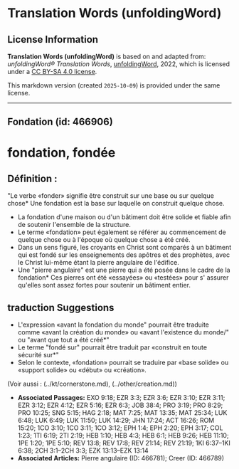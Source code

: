 # Translation Words (unfoldingWord)

## License Information

**Translation Words (unfoldingWord)** is based on and adapted from: _unfoldingWord® Translation Words_, [unfoldingWord](https://unfoldingword.org/utw), 2022, which is licensed under a [CC BY-SA 4.0 license](https://creativecommons.org/licenses/by-sa/4.0/legalcode.en).

This markdown version (created `2025-10-09`) is provided under the same license.



--------------------------------

## Fondation (id: 466906)

fondation, fondée
=================

Définition :
------------

"Le verbe «fonder» signifie être construit sur une base ou sur quelque chose\* Une fondation est la base sur laquelle on construit quelque chose.

* La fondation d'une maison ou d'un bâtiment doit être solide et fiable afin de soutenir l'ensemble de la structure.
* Le terme «fondation» peut également se référer au commencement de quelque chose ou à l'époque où quelque chose a été créé.
* Dans un sens figuré, les croyants en Christ sont comparés à un bâtiment qui est fondé sur les enseignements des apôtres et des prophètes, avec le Christ lui\-même étant la pierre angulaire de l'édifice.
* Une "pierre angulaire" est une pierre qui a été posée dans le cadre de la fondation\* Ces pierres ont été «essayées» ou «testées» pour s' assurer qu'elles sont assez fortes pour soutenir un bâtiment entier.

traduction Suggestions
----------------------

* L'expression «avant la fondation du monde" pourrait être traduite comme «avant la création du monde» ou «avant l'existence du monde/" ou "avant que tout a été créé\*"
* Le terme "fondé sur" pourrait être traduit par «construit en toute sécurité sur\*"
* Selon le contexte, «fondation» pourrait se traduire par «base solide» ou «support solide» ou «début» ou «création».

(Voir aussi : (../kt/cornerstone.md), (../other/creation.md))

* **Associated Passages:** EXO 9:18; EZR 3:3; EZR 3:6; EZR 3:10; EZR 3:11; EZR 3:12; EZR 4:12; EZR 5:16; EZR 6:3; JOB 38:4; PRO 3:19; PRO 8:29; PRO 10:25; SNG 5:15; HAG 2:18; MAT 7:25; MAT 13:35; MAT 25:34; LUK 6:48; LUK 6:49; LUK 11:50; LUK 14:29; JHN 17:24; ACT 16:26; ROM 15:20; 1CO 3:10; 1CO 3:11; 1CO 3:12; EPH 1:4; EPH 2:20; EPH 3:17; COL 1:23; 1TI 6:19; 2TI 2:19; HEB 1:10; HEB 4:3; HEB 6:1; HEB 9:26; HEB 11:10; 1PE 1:20; 1PE 5:10; REV 13:8; REV 17:8; REV 21:14; REV 21:19; 1KI 6:37–1KI 6:38; 2CH 3:1–2CH 3:3; EZK 13:13–EZK 13:14
* **Associated Articles:** Pierre angulaire (ID: 466781); Creer  (ID: 466789)

